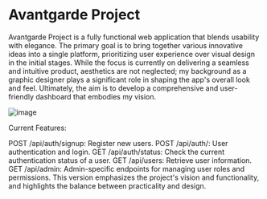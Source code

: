 # Avantgarde Project
Avantgarde Project is a fully functional web application that blends usability with elegance. The primary goal is to bring together various innovative ideas into a single platform, prioritizing user experience over visual design in the initial stages. While the focus is currently on delivering a seamless and intuitive product, aesthetics are not neglected; my background as a graphic designer plays a significant role in shaping the app's overall look and feel. Ultimately, the aim is to develop a comprehensive and user-friendly dashboard that embodies my vision.

![image](https://github.com/user-attachments/assets/2d16e2eb-0e9a-4c2d-a19b-6514758fef66)

Current Features:

POST /api/auth/signup: Register new users.
POST /api/auth/: User authentication and login.
GET /api/auth/status: Check the current authentication status of a user.
GET /api/users: Retrieve user information.
GET /api/admin: Admin-specific endpoints for managing user roles and permissions.
This version emphasizes the project's vision and functionality, and highlights the balance between practicality and design.

